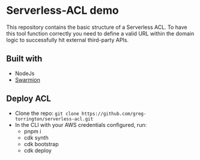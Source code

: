 # Serverless-ACL demo

This repository contains the basic structure of a Serverless ACL. To have this tool function correctly you need to define a valid URL within the domain logic to successfully hit external third-party APIs.

## Built with
-   NodeJs
-   [Swarmion]

## Deploy ACL
- Clone the repo: `git clone https://github.com/greg-torrington/serverless-acl.git`
- In the CLI with your AWS credentials configured, run: 
    - pnpm i
    - cdk synth
    - cdk bootstrap
    - cdk deploy

[Swarmion]: https://www.swarmion.dev/
